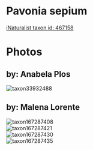 
Pavonia sepium
==============
  
[iNaturalist taxon id: 467158](https://www.inaturalist.org/taxa/467158)
# Photos

## by: Anabela Plos
  
![taxon33932488](https://inaturalist-open-data.s3.amazonaws.com/photos/37230011/medium.jpeg)
## by: Malena Lorente
  
![taxon167287408](https://inaturalist-open-data.s3.amazonaws.com/photos/179313536/medium.jpeg)  
![taxon167287421](https://inaturalist-open-data.s3.amazonaws.com/photos/179313558/medium.jpeg)  
![taxon167287430](https://inaturalist-open-data.s3.amazonaws.com/photos/179313571/medium.jpeg)  
![taxon167287435](https://inaturalist-open-data.s3.amazonaws.com/photos/179313583/medium.jpeg)